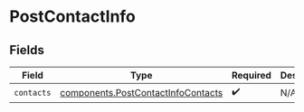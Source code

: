 # PostContactInfo


## Fields

| Field                                                                                | Type                                                                                 | Required                                                                             | Description                                                                          |
| ------------------------------------------------------------------------------------ | ------------------------------------------------------------------------------------ | ------------------------------------------------------------------------------------ | ------------------------------------------------------------------------------------ |
| `contacts`                                                                           | [components.PostContactInfoContacts](../../models/shared/postcontactinfocontacts.md) | :heavy_check_mark:                                                                   | N/A                                                                                  |